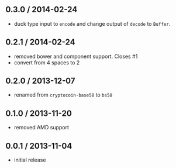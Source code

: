 0.3.0 / 2014-02-24
------------------
* duck type input to `encode` and change output of `decode` to `Buffer`.

0.2.1 / 2014-02-24
------------------
* removed bower and component support. Closes #1
* convert from 4 spaces to 2

0.2.0 / 2013-12-07
------------------
* renamed from `cryptocoin-base58` to `bs58`

0.1.0 / 2013-11-20
------------------
* removed AMD support

0.0.1 / 2013-11-04
------------------
* initial release